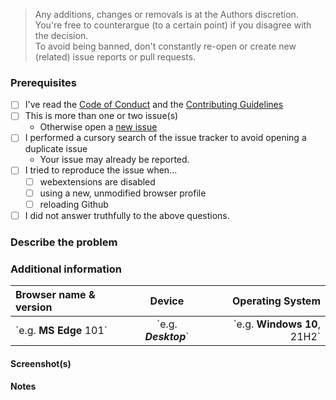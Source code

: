 <!-- Replace the bracketed [...] placeholders with your own information. -->

> Any additions, changes or removals is at the Authors discretion.  
> You're free to counterargue (to a certain point) if you disagree with the decision.  
> To avoid being banned, don't constantly re-open or create new (related) issue reports or pull requests.  
### Prerequisites
<!-- Check the appropriate boxes before you submit your issue -->
- [ ] I've read the [Code of Conduct](https://github.com/JohnyP36/JohnyP36.github.io/blob/main/.github/CODE_OF_CONDUCT.md) and the [Contributing Guidelines](https://github.com/JohnyP36/JohnyP36.github.io/blob/main/.github/CONTRIBUTING.md)
- [ ] This is more than one or two issue(s)
    - Otherwise open a [new issue](https://github.com/JohnyP36/JohnyP36.github.io/issues/new/choose)
- [ ] I performed a cursory search of the issue tracker to avoid opening a duplicate issue
    - Your issue may already be reported.
- [ ] I tried to reproduce the issue when...
    - [ ] webextensions are disabled <!-- Just to ensure they are not causing the issues or conflicts. -->
    - [ ] using a new, unmodified browser profile
    - [ ] reloading Github <!-- Just in case things were not properly loaded. -->
- [ ] I did not answer truthfully to the above questions. <!-- Remove this line. Otherwise your PR will automatically been labeled as invalid and been closed. -->

### Describe the problem
<!-- [Be as clear as possible: nobody can read mind, and nobody is looking at your issue over your shoulder.] --> 
<!-- Just a description of the issue when you visit the site. Or steps on reproducing this  -->

### Additional information 
<!-- Put here which browser(s) you are using and whih version, and what the device is: desktop or mobile. 
<!-- delete the "e.g." and put between the "**...**" or "_**...**_ your own information. Change the number of your browser version if it's not 101 --> 
| Browser name & version | Device | Operating System |
| :---                   |       :---:       |             ---: |
| \`e.g. **MS Edge** 101\`   | \`e.g. _**Desktop**_\`| \`e.g. **Windows 10**, 21H2\` | 

#### Screenshot(s)
<!-- [Screenshot(s) for difficult to describe visual issues are **mandatory**.
<summary>Screenshot(s)</summary>
    
<!-- drag-and-drop screenshot here (make sure the '<!--' before after this line are deleted) -->
    
</details>

#### Notes
<!-- [Add here the result of whatever investigation work you have done: please investigate the issues you report -- this prevents burdening other volunteers. This is especially true for issues arising from settings which are very different from default ones.] -->
<!-- If you have a screenshot of the issue or advert, this will help to highlight it. -->

